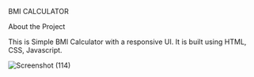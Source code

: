 BMI CALCULATOR


About the Project

This is Simple BMI Calculator with a responsive UI. It is built using HTML, CSS, Javascript.


![Screenshot (114)](https://github.com/Alwazf99/BMI_Calculator/assets/130221112/45f83b74-8906-45b5-8703-30a8e6a69d74)
